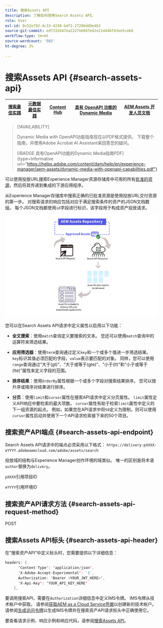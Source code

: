 ```yaml
---
title: 搜索Assets API
description: 了解如何使用Search Assets API。
role: User
exl-id: 0c52e793-4c33-4230-b4f2-27296dd9e4b3
source-git-commit: ed7331647ea2227e6047e42e21444b743ee5ce6d
workflow-type: tm+mt
source-wordcount: '502'
ht-degree: 3%

---
```


# 搜索Assets API {#search-assets-api}

| [搜索最佳实践](/help/assets/search-best-practices.md) | [元数据最佳实践](/help/assets/metadata-best-practices.md) | [Content Hub](/help/assets/product-overview.md) | [具有 OpenAPI 功能的 Dynamic Media](/help/assets/dynamic-media-open-apis-overview.md) | [AEM Assets 开发人员文档](https://developer.adobe.com/experience-cloud/experience-manager-apis/) |
| ------------- | --------------------------- |---------|----|-----|

>[!AVAILABILITY]
>
>Dynamic Media with OpenAPI功能指南现在以PDF格式提供。 下载整个指南，并使用Adobe Acrobat AI Assistant来回答您的疑问。
>
>[!BADGE 具有OpenAPI功能的Dynamic Media指南PDF]{type=Informative url="https://helpx.adobe.com/content/dam/help/en/experience-manager/aem-assets/dynamic-media-with-openapi-capabilities.pdf"}

可以使用投放URL搜索Experience Manager资源存储库中可用的所有[批准的资源](approve-assets.md)，然后将其传递到集成的下游应用程序。

从Experience Manager存储库中搜索正确的已批准资源是使用投放URL交付资源的第一步。 对搜索请求的响应包括对应于满足搜索条件的资产的JSON文档数组。 每个JSON文档都使用`id`字段进行标识，该字段用于构成资产投放请求。

![直接二进制上传协议概述](assets/search-assets-api-overview.png)

您可以在Search Assets API请求中定义属性以启用以下功能：

* **全文搜索**：使用`match`查询定义要搜索的文本。  您还可以使用`match`查询中的运算符来筛选结果。

* **应用筛选器**：使用`term`查询通过定义`key`和一个或多个值进一步筛选结果。 `key`标识其值必须匹配的字段，`value`表示要匹配的对象。 同样，您可以使用`range`查询通过“大于(gt)”、“大于或等于(gte)”、“小于(lt)”和“小于或等于(lte)”属性来定义字段的范围。

* **排序结果**：使用`OrderBy`属性根据一个或多个字段对搜索结果排序。 您可以按升序或降序对结果进行排序。

* **分页**：使用`limit`和`cursor`属性在搜索API请求中定义分页属性。 `limit`属性定义API响应中要检索的最大项数。 `cursor`属性有助于检索`limit`属性中定义的下一组资源的起点。 例如，如果您在API请求中将`50`定义为限制，则可以使用`cursor`属性启动并使用下一个API请求检索接下来的50个项目。

## 搜索资产API端点 {#search-assets-api-endpoint}

Search Assets API请求中的端点必须采用以下格式：
`https://delivery-pXXXX-eYYYY.adobeaemcloud.com/adobe/assets/search`

投放域的结构与Experience Manager创作环境的域类似。 唯一的区别是将术语`author`替换为`delivery`。

`pXXXX`引用项目ID

`eYYYY`引用环境ID

## 搜索资产API请求方法 {#search-assets-api-request-method}

POST

## 搜索Assets API标头 {#search-assets-api-header}

在“搜索资产API”中定义标头时，您需要提供以下详细信息：

```java
headers: {
      'Content-Type': 'application/json',
      'X-Adobe-Accept-Experimental': '1',
      Authorization: 'Bearer <YOUR_JWT_HERE>',
      'X-Api-Key': 'YOUR_API_KEY_HERE'
    },
```

要调用搜索API，需要在`Authorization`详细信息中定义IMS令牌。 IMS令牌从技术帐户中获取。 请参阅[获取AEM as a Cloud Service凭据](https://experienceleague.adobe.com/docs/experience-manager-cloud-service/content/implementing/developing/generating-access-tokens-for-server-side-apis.html?lang=en#fetch-the-aem-as-a-cloud-service-credentials)以创建新的技术帐户。 请参阅[生成访问令牌](https://experienceleague.adobe.com/docs/experience-manager-cloud-service/content/implementing/developing/generating-access-tokens-for-server-side-apis.html?lang=en#generating-the-access-token)以生成IMS令牌并在搜索资产API请求标头中正确使用它。

要查看请求示例、响应示例和响应代码，请参阅[搜索Assets API](https://adobe-aem-assets-delivery-experimental.redoc.ly/#operation/search)。

